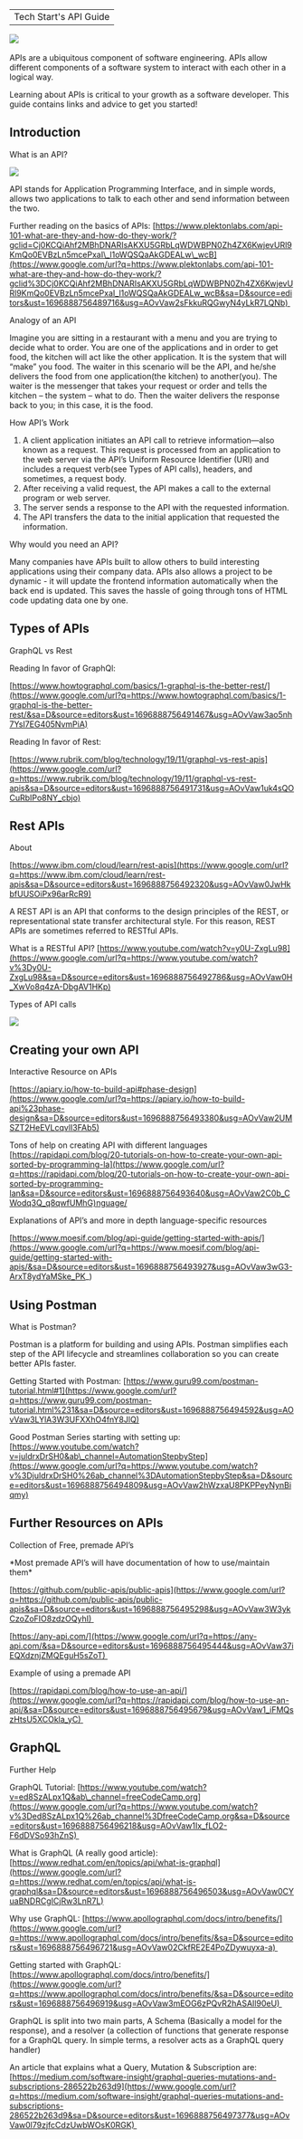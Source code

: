 
|  |
| --- |
| Tech Start's API Guide |

​​![](images/image1.png)



APIs are a ubiquitous component of software engineering. APIs allow different components of a software system to interact with each other in a logical way.

Learning about APIs is critical to your growth as a software developer. This guide contains links and advice to get you started!

## Introduction

What is an API?

![](images/image3.png)

API stands for Application Programming Interface, and in simple words, allows two applications to talk to each other and send information between the two.

Further reading on the basics of APIs: [https://www.plektonlabs.com/api-101-what-are-they-and-how-do-they-work/?gclid=Cj0KCQiAhf2MBhDNARIsAKXU5GRbLqWDWBPN0Zh4ZX6KwjevURl9KmQo0EVBzLn5mcePxaI\_l1oWQSQaAkGDEALw\_wcB](https://www.google.com/url?q=https://www.plektonlabs.com/api-101-what-are-they-and-how-do-they-work/?gclid%3DCj0KCQiAhf2MBhDNARIsAKXU5GRbLqWDWBPN0Zh4ZX6KwjevURl9KmQo0EVBzLn5mcePxaI_l1oWQSQaAkGDEALw_wcB&sa=D&source=editors&ust=1696888756489716&usg=AOvVaw2sFkkuRQGwyN4yLkR7LQNb) 

Analogy of an API

Imagine you are sitting in a restaurant with a menu and you are trying to decide what to order. You are one of the applications and in order to get food, the kitchen will act like the other application. It is the system that will “make” you food. The waiter in this scenario will be the API, and he/she delivers the food from one application(the kitchen) to another(you). The waiter is the messenger that takes your request or order and tells the kitchen – the system – what to do. Then the waiter delivers the response back to you; in this case, it is the food.

How API’s Work

1. A client application initiates an API call to retrieve information—also known as a request. This request is processed from an application to the web server via the API’s Uniform Resource Identifier (URI) and includes a request verb(see Types of API calls), headers, and sometimes, a request body.
2. After receiving a valid request, the API makes a call to the external program or web server.
3. The server sends a response to the API with the requested information.
4. The API transfers the data to the initial application that requested the information.

Why would you need an API?

Many companies have APIs built to allow others to build interesting applications using their company data. APIs also allows a project to be dynamic - it will update the frontend information automatically when the back end is updated. This saves the hassle of going through tons of HTML code updating data one by one.

## Types of APIs

GraphQL vs Rest

Reading In favor of GraphQl: 

[https://www.howtographql.com/basics/1-graphql-is-the-better-rest/](https://www.google.com/url?q=https://www.howtographql.com/basics/1-graphql-is-the-better-rest/&sa=D&source=editors&ust=1696888756491467&usg=AOvVaw3ao5nh7YsI7EG405NvmPiA)

Reading In favor of Rest:

[https://www.rubrik.com/blog/technology/19/11/graphql-vs-rest-apis](https://www.google.com/url?q=https://www.rubrik.com/blog/technology/19/11/graphql-vs-rest-apis&sa=D&source=editors&ust=1696888756491731&usg=AOvVaw1uk4sQOCuRbIPo8NY_cbjo)

## 

## Rest APIs

About

[https://www.ibm.com/cloud/learn/rest-apis](https://www.google.com/url?q=https://www.ibm.com/cloud/learn/rest-apis&sa=D&source=editors&ust=1696888756492320&usg=AOvVaw0JwHkbfUUSOiPx96arRcR9)

A REST API is an API that conforms to the design principles of the REST, or representational state transfer architectural style. For this reason, REST APIs are sometimes referred to RESTful APIs.

What is a RESTful API? [https://www.youtube.com/watch?v=y0U-ZxgLu98](https://www.google.com/url?q=https://www.youtube.com/watch?v%3Dy0U-ZxgLu98&sa=D&source=editors&ust=1696888756492786&usg=AOvVaw0H_XwVo8q4zA-DbgAV1HKp)

Types of API calls

![](images/image2.png)

## Creating your own API

Interactive Resource on APIs

[https://apiary.io/how-to-build-api#phase-design](https://www.google.com/url?q=https://apiary.io/how-to-build-api%23phase-design&sa=D&source=editors&ust=1696888756493380&usg=AOvVaw2UMSZT2HeEVLcqvlI3FAb5)

Tons of help on creating API with different languages [https://rapidapi.com/blog/20-tutorials-on-how-to-create-your-own-api-sorted-by-programming-la](https://www.google.com/url?q=https://rapidapi.com/blog/20-tutorials-on-how-to-create-your-own-api-sorted-by-programming-lan&sa=D&source=editors&ust=1696888756493640&usg=AOvVaw2C0b_CWodq3Q_q8qwfUMhG)nguage/

Explanations of API’s and more in depth language-specific resources

[https://www.moesif.com/blog/api-guide/getting-started-with-apis/](https://www.google.com/url?q=https://www.moesif.com/blog/api-guide/getting-started-with-apis/&sa=D&source=editors&ust=1696888756493927&usg=AOvVaw3wG3-ArxT8ydYaMSke_PK_)

## 

## Using Postman

What is Postman?

Postman is a platform for building and using APIs. Postman simplifies each step of the API lifecycle and streamlines collaboration so you can create better APIs faster.

Getting Started with Postman: [https://www.guru99.com/postman-tutorial.html#1](https://www.google.com/url?q=https://www.guru99.com/postman-tutorial.html%231&sa=D&source=editors&ust=1696888756494592&usg=AOvVaw3LYlA3W3UFXXhO4fnY8JlQ)

Good Postman Series starting with setting up: [https://www.youtube.com/watch?v=juldrxDrSH0&ab\_channel=AutomationStepbyStep](https://www.google.com/url?q=https://www.youtube.com/watch?v%3DjuldrxDrSH0%26ab_channel%3DAutomationStepbyStep&sa=D&source=editors&ust=1696888756494809&usg=AOvVaw2hWzxaU8PKPPeyNynBiqmy)

## Further Resources on APIs

Collection of Free, premade API’s

\*Most premade API’s will have documentation of how to use/maintain them\*

[https://github.com/public-apis/public-apis](https://www.google.com/url?q=https://github.com/public-apis/public-apis&sa=D&source=editors&ust=1696888756495298&usg=AOvVaw3W3ykCzoZoFIO8zdzOQyhI) 

[https://any-api.com/](https://www.google.com/url?q=https://any-api.com/&sa=D&source=editors&ust=1696888756495444&usg=AOvVaw37iEQXdznjZMQEguH5sZoT) 

Example of using a premade API

[https://rapidapi.com/blog/how-to-use-an-api/](https://www.google.com/url?q=https://rapidapi.com/blog/how-to-use-an-api/&sa=D&source=editors&ust=1696888756495679&usg=AOvVaw1_iFMQszHtsU5XCOkla_yC) 

## GraphQL

Further Help 

GraphQL Tutorial: [https://www.youtube.com/watch?v=ed8SzALpx1Q&ab\_channel=freeCodeCamp.org](https://www.google.com/url?q=https://www.youtube.com/watch?v%3Ded8SzALpx1Q%26ab_channel%3DfreeCodeCamp.org&sa=D&source=editors&ust=1696888756496218&usg=AOvVaw1Ix_fLO2-F6dDVSo93hZnS) 

What is GraphQL (A really good article): [https://www.redhat.com/en/topics/api/what-is-graphql](https://www.google.com/url?q=https://www.redhat.com/en/topics/api/what-is-graphql&sa=D&source=editors&ust=1696888756496503&usg=AOvVaw0CYuaBNDRCgICjRw3LnR7L)

Why use GraphQL: [https://www.apollographql.com/docs/intro/benefits/](https://www.google.com/url?q=https://www.apollographql.com/docs/intro/benefits/&sa=D&source=editors&ust=1696888756496721&usg=AOvVaw02CkfRE2E4PoZDywuyxa-a) 

Getting started with GraphQL: [https://www.apollographql.com/docs/intro/benefits/](https://www.google.com/url?q=https://www.apollographql.com/docs/intro/benefits/&sa=D&source=editors&ust=1696888756496919&usg=AOvVaw3mEOG6zPQvR2hASAIl90eU) 

GraphQL is split into two main parts, A Schema (Basically a model for the response), and a resolver (a collection of functions that generate response for a GraphQL query. In simple terms, a resolver acts as a GraphQL query handler)

An article that explains what a Query, Mutation & Subscription are: [https://medium.com/software-insight/graphql-queries-mutations-and-subscriptions-286522b263d9](https://www.google.com/url?q=https://medium.com/software-insight/graphql-queries-mutations-and-subscriptions-286522b263d9&sa=D&source=editors&ust=1696888756497377&usg=AOvVaw0l79zjfcCdzUwbWOsK0RGK) 

